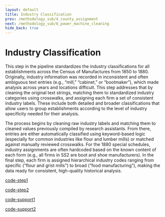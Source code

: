 ```yaml
---
layout: default
title: Industry Classification
prev: /methodology_sub/4_county_assignment
next: /methodology_sub/6_power_machine_cleaning
hide_back: true
---
```

# Industry Classification

This step in the pipeline standardizes the industry classifications for all establishments across the Census of Manufactures from 1850 to 1880. Originally, industry information was recorded in inconsistent and often ambiguous text entries (e.g., “mill,” “cabinet,” or “bootmaker”), which made analysis across years and locations difficult. This step addresses that by cleaning the original text strings, matching them to standardized industry categories using crosswalks, and assigning each firm a set of consistent industry labels. These include both detailed and broader classifications that allow users to group establishments according to the level of industry specificity needed for their analysis.

The process begins by cleaning raw industry labels and matching them to cleaned values previously compiled by research assistants. From there, entries are either automatically classified using keyword-based logic (especially for common industries like flour and lumber mills) or matched against manually reviewed crosswalks. For the 1880 special schedules, industry assignments are often hardcoded based on the known content of each form (e.g., all firms in SS2 are boot and shoe manufacturers). In the final step, each firm is assigned hierarchical industry codes ranging from specific (“flour and grist mills”) to broad (“food manufacturing”), making the data ready for consistent, high-quality historical analysis.



[code-step1](https://dl.dropboxusercontent.com/scl/fi/uird86x1wyzwitkiswbu9/1_industry_assignment.do?rlkey=xjvg9f5zkapj7p0vblk98b96q&dl=0)

[code-step2](https://dl.dropboxusercontent.com/scl/fi/6or4m4rwzdhfp6u7iei3e/2_add_hand_crosswalk.do?rlkey=124u5v3mkuzniq64p65oyfz2s&dl=0)

[code-support1](https://dl.dropboxusercontent.com/scl/fi/roaacaisowhgxg6xmp5ig/industry_raw_clean.do?rlkey=u4g8kwezsitvv428c57ftwupl&dl=0)

[code-support2](https://dl.dropboxusercontent.com/scl/fi/opjct87bnralezpn19r9n/infer_industry_classification.do?rlkey=z4tjtkj1dvpxql65venrblv0c&dl=0)



